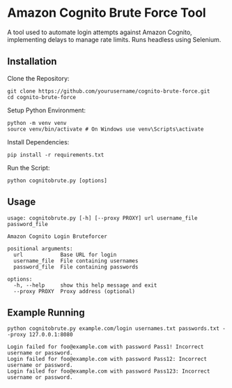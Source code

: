 # Amazon Cognito Brute Force Tool

A tool used to automate login attempts against Amazon Cognito, implementing delays to manage rate limits. Runs headless using Selenium.


## Installation

Clone the Repository:
```
git clone https://github.com/yourusername/cognito-brute-force.git
cd cognito-brute-force
```
Setup Python Environment:
```
python -m venv venv
source venv/bin/activate # On Windows use venv\Scripts\activate
```
Install Dependencies:
```
pip install -r requirements.txt
```
Run the Script:
```
python cognitobrute.py [options]
```

## Usage

```
usage: cognitobrute.py [-h] [--proxy PROXY] url username_file password_file

Amazon Cognito Login Bruteforcer

positional arguments:
  url            Base URL for login
  username_file  File containing usernames
  password_file  File containing passwords

options:
  -h, --help     show this help message and exit
  --proxy PROXY  Proxy address (optional)
```


 ## Example Running

 ```
 python cognitobrute.py example.com/login usernames.txt passwords.txt --proxy 127.0.0.1:8080

Login failed for foo@example.com with password Pass1! Incorrect username or password.
Login failed for foo@example.com with password Pass12: Incorrect username or password.
Login failed for foo@example.com with password Pass123: Incorrect username or password.
```